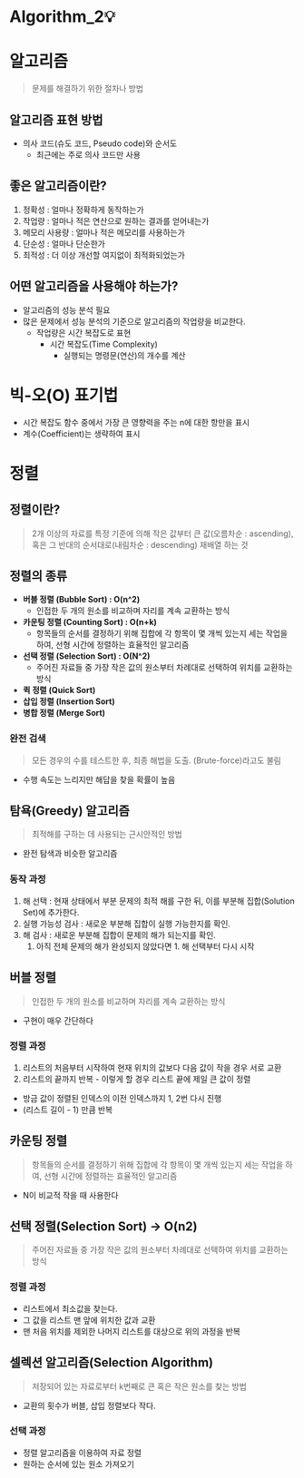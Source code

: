 # Algorithm_2💡

# 알고리즘

> 문제를 해결하기 위한 절차나 방법

## 알고리즘 표현 방법

- 의사 코드(슈도 코드, Pseudo code)와 순서도
    - 최근에는 주로 의사 코드만 사용

## 좋은 알고리즘이란?

1. 정확성 : 얼마나 정확하게 동작하는가
2. 작업량 : 얼마나 적은 연산으로 원하는 결과를 얻어내는가
3. 메모리 사용량 : 얼마나 적은 메모리를 사용하는가
4. 단순성 : 얼마나 단순한가
5. 최적성 : 더 이상 개선할 여지없이 최적화되었는가

## 어떤 알고리즘을 사용해야 하는가?

- 알고리즘의 성능 분석 필요
- 많은 문제에서 성능 분석의 기준으로 알고리즘의 작업량을 비교한다.
    - 작업량은 시간 복잡도로 표현
        - 시간 복잡도(Time Complexity)
            - 실행되는 명령문(연산)의 개수를 계산

# 빅-오(O) 표기법

- 시간 복잡도 함수 중에서 가장 큰 영향력을 주는 n에 대한 항만을 표시
- 계수(Coefficient)는 생략하여 표시

# 정렬

## 정렬이란?

> 2개 이상의 자료를 특정 기준에 의해 작은 값부터 큰 값(오름차순 : ascending), 혹은 그 반대의 순서대로(내림차순 : descending) 재배열 하는 것
> 

## 정렬의 종류

- **버블 정렬 (Bubble Sort) : O(n^2)**
    - 인접한 두 개의 원소를 비교하며 자리를 계속 교환하는 방식
- **카운팅 정렬 (Counting Sort) : O(n+k)**
    - 항목들의 순서를 결정하기 위해 집합에 각 항목이 몇 개씩 있는지 세는 작업을 하여, 선형 시간에 정렬하는 효율적인 알고리즘
- **선택 정렬 (Selection Sort) : O(N^2)**
    - 주어진 자료들 중 가장 작은 값의 원소부터 차례대로 선택하여 위치를 교환하는 방식
- **퀵 정렬 (Quick Sort)**
- **삽입 정렬 (Insertion Sort)**
- **병합 정렬 (Merge Sort)**

### 완전 검색

> 모든 경우의 수를 테스트한 후, 최종 해법을 도출. (Brute-force)라고도 불림
> 
- 수행 속도는 느리지만 해답을 찾을 확률이 높음

## 탐욕(Greedy) 알고리즘

> 최적해를 구하는 데 사용되는 근시안적인 방법

- 완전 탐색과 비슷한 알고리즘

### 동작 과정

1. 해 선택 : 현재 상태에서 부분 문제의 최적 해를 구한 뒤, 이를 부분해 집합(Solution Set)에 추가한다.
2. 실행 가능성 검사 : 새로운 부분해 집합이 실행 가능한지를 확인.
3. 해 검사 : 새로운 부분해 집합이 문제의 해가 되는지를 확인.
    1. 아직 전체 문제의 해가 완성되지 않았다면 1. 해 선택부터 다시 시작

## 버블 정렬

> 인접한 두 개의 원소를 비교하며 자리를 계속 교환하는 방식

- 구현이 매우 간단하다

### 정렬 과정

1. 리스트의 처음부터 시작하여 현재 위치의 값보다 다음 값이 작을 경우 서로 교환
2. 리스트의 끝까지 반복 - 이렇게 할 경우 리스트 끝에 제일 큰 값이 정렬
- 방금 값이 정렬된 인덱스의 이전 인덱스까지 1, 2번 다시 진행
- (리스트 길이 - 1) 만큼 반복 

## 카운팅 정렬

> 항목들의 순서를 결정하기 위해 집합에 각 항목이 몇 개씩 있는지 세는 작업을 하여, 선형 시간에 정렬하는 효율적인 알고리즘
    
- N이 비교적 작을 때 사용한다

## 선택 정렬(Selection Sort) → O(n2)

> 주어진 자료들 중 가장 작은 값의 원소부터 차례대로 선택하여 위치를 교환하는 방식
> 

### 정렬 과정

- 리스트에서 최소값을 찾는다.
- 그 값을 리스트 맨 앞에 위치한 값과 교환
- 맨 처음 위치를 제외한 나머지 리스트를 대상으로 위의 과정을 반복

## 셀렉션 알고리즘(Selection Algorithm)

> 저장되어 있는 자료로부터 k번째로 큰 혹은 작은 원소를 찾는 방법
> 
- 교환의 횟수가 버블, 삽입 정렬보다 작다.

### 선택 과정

- 정렬 알고리즘을 이용하여 자료 정렬
- 원하는 순서에 있는 원소 가져오기 

